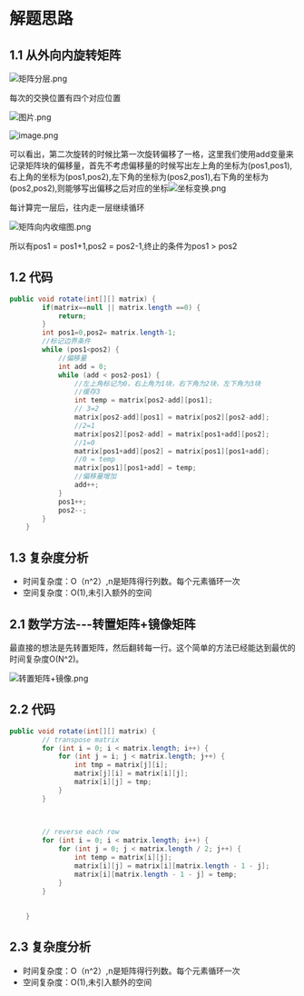 # 解题思路

## 1.1 从外向内旋转矩阵

![矩阵分层.png](https://pic.leetcode-cn.com/ab4d64994f3b7b174eef572ff596728f142cceb51beae3679f0c8e230342b521-image.png)

每次的交换位置有四个对应位置

![图片.png](https://pic.leetcode-cn.com/9862d85a4282a4914bb0b3d480a3286307723f9ef27e295b6353e41e01bed63d-%E5%9B%BE%E7%89%87.png)

![image.png](https://pic.leetcode-cn.com/53f57c473f06d8e63eeba0f4874700d508bdc5367c614ac601f0fec7a7fe8dfe-image.png)

可以看出，第二次旋转的时候比第一次旋转偏移了一格，这里我们使用add变量来记录矩阵块的偏移量，首先不考虑偏移量的时候写出左上角的坐标为(pos1,pos1),右上角的坐标为(pos1,pos2),左下角的坐标为(pos2,pos1),右下角的坐标为(pos2,pos2),则能够写出偏移之后对应的坐标![坐标变换.png](https://pic.leetcode-cn.com/58c76a0a3b1fed08f9546aa0993c99f3d1fff08a63987c960a5ccf23f7c71678-image.png)

每计算完一层后，往内走一层继续循环

![矩阵向内收缩图.png](https://pic.leetcode-cn.com/caa134c9e2a8d6626cf66315720f67f40b863ee90d2e01d97a77943eba45039c-%E5%9B%BE%E7%89%87.png)

所以有pos1 = pos1+1,pos2 = pos2-1,终止的条件为pos1 > pos2

## 1.2 代码

```java
public void rotate(int[][] matrix) {
		if(matrix==null || matrix.length ==0) {
			return;
		}
		int pos1=0,pos2= matrix.length-1;
		//标记边界条件
		while (pos1<pos2) {
			//偏移量
			int add = 0;
			while (add < pos2-pos1) {
				//左上角标记为0，右上角为1块，右下角为2块，左下角为3块
				//缓存3
				int temp = matrix[pos2-add][pos1];
				// 3=2
				matrix[pos2-add][pos1] = matrix[pos2][pos2-add];
				//2=1
				matrix[pos2][pos2-add] = matrix[pos1+add][pos2];
				//1=0
				matrix[pos1+add][pos2] = matrix[pos1][pos1+add];
				//0 = temp
				matrix[pos1][pos1+add] = temp;
				//偏移量增加
				add++;
			}
			pos1++;
			pos2--;
		}
    }
```

## 1.3 复杂度分析

* 时间复杂度：O（n^2）,n是矩阵得行列数。每个元素循环一次
* 空间复杂度：O(1),未引入额外的空间

## 2.1 数学方法---转置矩阵+镜像矩阵

最直接的想法是先转置矩阵，然后翻转每一行。这个简单的方法已经能达到最优的时间复杂度O(N^2)。

![转置矩阵+镜像.png](https://upload-images.jianshu.io/upload_images/2326194-6df9276cb3b5187f.png?imageMogr2/auto-orient/strip%7CimageView2/2/w/1240)

## 2.2 代码

```java
public void rotate(int[][] matrix) {
		// transpose matrix
		for (int i = 0; i < matrix.length; i++) {
			for (int j = i; j < matrix.length; j++) {
				int tmp = matrix[j][i];
		        matrix[j][i] = matrix[i][j];
		        matrix[i][j] = tmp;
			}
		}
	
		

		// reverse each row
		for (int i = 0; i < matrix.length; i++) {
			for (int j = 0; j < matrix.length / 2; j++) {
				int temp = matrix[i][j];
				matrix[i][j] = matrix[i][matrix.length - 1 - j];
				matrix[i][matrix.length - 1 - j] = temp;
			}
		}
		
		
	}
```

## 2.3 复杂度分析

- 时间复杂度：O（n^2）,n是矩阵得行列数。每个元素循环一次
- 空间复杂度：O(1),未引入额外的空间


